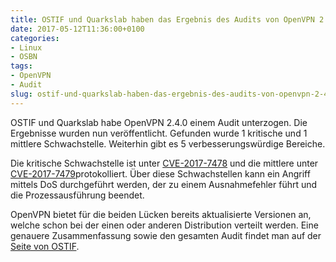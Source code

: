 ```yaml
---
title: OSTIF und Quarkslab haben das Ergebnis des Audits von OpenVPN 2.4.0 veröffentlicht
date: 2017-05-12T11:36:00+0100
categories:
- Linux
- OSBN
tags:
- OpenVPN
- Audit
slug: ostif-und-quarkslab-haben-das-ergebnis-des-audits-von-openvpn-2-4-0-veroeffentlicht
---
```

OSTIF und Quarkslab habe OpenVPN 2.4.0 einem Audit unterzogen. Die Ergebnisse wurden nun veröffentlicht. Gefunden wurde 1 kritische und 1 mittlere Schwachstelle. Weiterhin gibt es 5 verbesserungswürdige Bereiche.

Die kritische Schwachstelle ist unter [CVE-2017-7478](https://cve.mitre.org/cgi-bin/cvename.cgi?name=2017-7478) und die mittlere unter [CVE-2017-7479](https://cve.mitre.org/cgi-bin/cvename.cgi?name=2017-7479)protokolliert. Über diese Schwachstellen kann ein Angriff mittels DoS durchgeführt werden, der zu einem Ausnahmefehler führt und die Prozessausführung beendet.

OpenVPN bietet für die beiden Lücken bereits aktualisierte Versionen an, welche schon bei der einen oder anderen Distribution verteilt werden. Eine genauere Zusammenfassung sowie den gesamten Audit findet man auf der [Seite von OSTIF](https://ostif.org/the-openvpn-2-4-0-audit-by-ostif-and-quarkslab-results).
